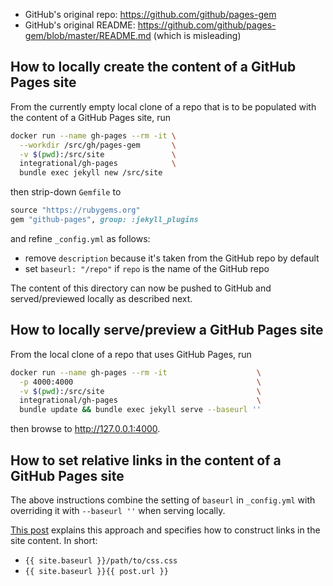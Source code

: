 - GitHub's original repo:   <https://github.com/github/pages-gem>
- GitHub's original README: <https://github.com/github/pages-gem/blob/master/README.md> (which is misleading)

## How to locally create the content of a GitHub Pages site

From the currently empty local clone of a repo that is to be populated with the content of a GitHub Pages site, run
```bash
docker run --name gh-pages --rm -it \
  --workdir /src/gh/pages-gem       \
  -v $(pwd):/src/site               \
  integrational/gh-pages            \
  bundle exec jekyll new /src/site
```
then strip-down `Gemfile` to
```ruby
source "https://rubygems.org"
gem "github-pages", group: :jekyll_plugins
```
and refine `_config.yml` as follows:

- remove `description` because it's taken from the GitHub repo by default
- set `baseurl: "/repo"` if `repo` is the name of the GitHub repo

The content of this directory can now be pushed to GitHub and served/previewed locally as described next.

## How to locally serve/preview a GitHub Pages site

From the local clone of a repo that uses GitHub Pages, run
```bash
docker run --name gh-pages --rm -it                    \
  -p 4000:4000                                         \
  -v $(pwd):/src/site                                  \
  integrational/gh-pages                               \
  bundle update && bundle exec jekyll serve --baseurl ''
```
then browse to <http://127.0.0.1:4000>.

## How to set relative links in the content of a GitHub Pages site

The above instructions combine the setting of `baseurl` in `_config.yml` with overriding it with `--baseurl ''` when serving locally.

[This post](https://github.com/jekyll/jekyll/issues/332#issuecomment-18952908) explains this approach and specifies how to construct links in the site content. In short:

- `{{ site.baseurl }}/path/to/css.css`
- `{{ site.baseurl }}{{ post.url }}`
